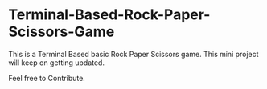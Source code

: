 # Terminal-Based-Rock-Paper-Scissors-Game
This is a Terminal Based basic Rock Paper Scissors game. This mini project will keep on getting updated. 

Feel free to Contribute.
